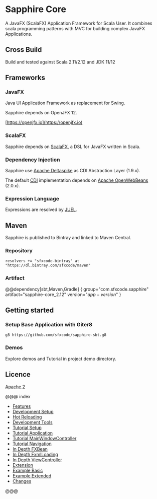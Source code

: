 # Sapphire Core

A JavaFX (ScalaFX) Application Framework for Scala User. It combines scala programming patterns with MVC for building complex JavaFX Applications.

## Cross Build

Build and tested against Scala 2.11/2.12 and JDK 11/12

## Frameworks

### JavaFX

Java UI Application Framework as replacement for Swing.

Sapphire depends on OpenJFX 12.

[https://openjfx.io](https://openjfx.io)


### ScalaFX

Sapphire depends on [ScalaFX](http://www.scalafx.org/), a DSL for JavaFX written in Scala.


### Dependency Injection

Sapphire use [Apache Deltaspike](http://deltaspike.apache.org) as CDI Abstraction Layer (1.9.x).

The default [CDI](https://de.wikipedia.org/wiki/Contexts_and_Dependency_Injection) implementation depends on [Apache OpenWebBeans](http://openwebbeans.apache.org) (2.0.x).

### Expression Language

Expressions are resolved by [JUEL](http://juel.sourceforge.net).

## Maven

Sapphire is published to Bintray and linked to Maven Central.

### Repository

```
resolvers += "sfxcode-bintray" at "https://dl.bintray.com/sfxcode/maven"

```

### Artifact

@@dependency[sbt,Maven,Gradle] {
  group="com.sfxcode.sapphire"
  artifact="sapphire-core_2.12"
  version="$app-version$"
}

## Getting started

### Setup Base Application with Giter8

```
g8 https://github.com/sfxcode/sapphire-sbt.g8
```

### Demos

Explore demos and Tutorial in project demo directory.

## Licence

[Apache 2](https://github.com/sfxcode/sapphire-core/blob/master/LICENSE)

@@@ index

 - [Features](features.md)
 - [Development Setup](development.md)
 - [Hot Reloading](development.md)
 - [Development Tools](tools.md)
 - [Tutorial Setup](tutorial/setup.md)
 - [Tutorial Application](tutorial/application.md)
 - [Tutorial MainWindowController](tutorial/main_window.md)
 - [Tutorial Navigation](tutorial/navigation.md)
 - [In Depth FXBean](detail/fxbean.md)
 - [In Depth FxmlLoading](detail/fxml_loading.md)
 - [In Depth ViewController](detail/view_controller.md)
 - [Extension](extension.md)
 - [Example Basic](sample/basic.md)
 - [Example Extended](sample/advanced.md)
 - [Changes ](changes.md)


@@@
